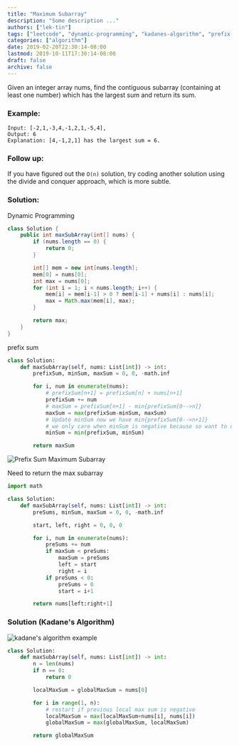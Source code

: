 ```yaml
---
title: "Maximum Subarray"
description: "Some description ..."
authors: ["lek-tin"]
tags: ["leetcode", "dynamic-programming", "kadanes-algorithm", "prefix-sum"]
categories: ["algorithm"]
date: 2019-02-20T22:30:14-08:00
lastmod: 2019-10-11T17:30:14-08:00
draft: false
archive: false
---
```

Given an integer array nums, find the contiguous subarray (containing at least one number) which has the largest sum and return its sum.

### Example:
```
Input: [-2,1,-3,4,-1,2,1,-5,4],
Output: 6
Explanation: [4,-1,2,1] has the largest sum = 6.
```
### Follow up:
If you have figured out the `O(n)` solution, try coding another solution using the divide and conquer approach, which is more subtle.

### Solution:
Dynamic Programming
```java
class Solution {
    public int maxSubArray(int[] nums) {
        if (nums.length == 0) {
            return 0;
        }

        int[] mem = new int[nums.length];
        mem[0] = nums[0];
        int max = nums[0];
        for (int i = 1; i < nums.length; i++) {
            mem[i] = mem[i-1] > 0 ? mem[i-1] + nums[i] : nums[i];
            max = Math.max(mem[i], max);
        }

        return max;
    }
}
```
prefix sum
```python
class Solution:
    def maxSubArray(self, nums: List[int]) -> int:
        prefixSum, minSum, maxSum = 0, 0, -math.inf

        for i, num in enumerate(nums):
            # prefixSum[n+1] = prefixSum[n] + nums[n+1]
            prefixSum += num
            # maxSum = prefixSum[n+1] - min{prefixSum[0-->n]}
            maxSum = max(prefixSum-minSum, maxSum)
            # Update minSum now we have min{prefixSum[0-->n+1]}
            # we only care when minSum is negative because so want to drop any negative preSum
            minSum = min(prefixSum, minSum)

        return maxSum
```
![Prefix Sum Maximum Subarray](/img/post/prefix-sum-maximum-subarray.jpeg)

Need to return the max subarray
```python
import math

class Solution:
    def maxSubArray(self, nums: List[int]) -> int:
        preSums, minSum, maxSum = 0, 0, -math.inf

        start, left, right = 0, 0, 0

        for i, num in enumerate(nums):
            preSums += num
            if maxSum < preSums:
                maxSum = preSums
                left = start
                right = i
            if preSums < 0:
                preSums = 0
                start = i+1

        return nums[left:right+1]
```

### Solution (Kadane's Algorithm)

![kadane's algorithm example](/img/post/kadanes-algorithm-example.png)
```python
class Solution:
    def maxSubArray(self, nums: List[int]) -> int:
        n = len(nums)
        if n == 0:
            return 0

        localMaxSum = globalMaxSum = nums[0]

        for i in range(1, n):
            # restart if previous local max sum is negative
            localMaxSum = max(localMaxSum+nums[i], nums[i])
            globalMaxSum = max(globalMaxSum, localMaxSum)

        return globalMaxSum
```
